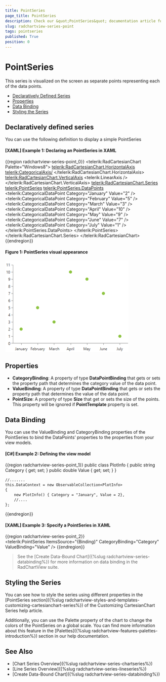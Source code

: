 ```yaml
---
title: PointSeries
page_title: PointSeries
description: Check our &quot;PointSeries&quot; documentation article for the RadChartView WPF control.
slug: radchartview-series-point
tags: pointseries
published: True
position: 0
---
```


# PointSeries

This series is visualized on the screen as separate points representing each of the data points.      

* [Declaratively Defined Series](#declaratively-defined-series)
* [Properties](#properties)
* [Data Binding](#data-binding)
* [Styling the Series](#styling-the-series)

## Declaratively defined series

You can use the following definition to display a simple PointSeries

#### __[XAML] Example 1: Declaring an PointSeries in XAML__
{{region radchartview-series-point_0}}
	<telerik:RadCartesianChart Palette="Windows8">
	<telerik:RadCartesianChart.HorizontalAxis>
		<telerik:CategoricalAxis/>
	</telerik:RadCartesianChart.HorizontalAxis>
	<telerik:RadCartesianChart.VerticalAxis>
		<telerik:LinearAxis />
	</telerik:RadCartesianChart.VerticalAxis>
	<telerik:RadCartesianChart.Series>
		<telerik:PointSeries>
			<telerik:PointSeries.DataPoints>
				<telerik:CategoricalDataPoint Category="January" Value="2" />
				<telerik:CategoricalDataPoint Category="February" Value="5" />
				<telerik:CategoricalDataPoint Category="March" Value="3" />
				<telerik:CategoricalDataPoint Category="April" Value="10" />
				<telerik:CategoricalDataPoint Category="May" Value="9" />
				<telerik:CategoricalDataPoint Category="June" Value="7" />
				<telerik:CategoricalDataPoint Category="July" Value="1" />
			</telerik:PointSeries.DataPoints>
		</telerik:PointSeries>
	</telerik:RadCartesianChart.Series>
	</telerik:RadCartesianChart>
{{endregion}}

#### __Figure 1: PointSeries visual appearance__
![radchartview-series-pointseries](images/radchartview-series-pointseries.png)

## Properties
* __CategoryBinding__: A property of type __DataPointBinding__ that gets or sets the property path that determines the category value of the data point.
* __ValueBinding__: A property of type __DataPointBinding__ that gets or sets the property path that determines the value of the data point.
* __PointSize__: A property of type __Size__ that get or sets the size of the points. This property will be ignored if __PointTemplate__ property is set. 

## Data Binding

You can use the ValueBinding and CategoryBinding properties of the PointSeries to bind the DataPoints’ properties to the properties from your view models.

#### __[C#] Example 2: Defining the view model__

{{region radchartview-series-point_1}}
	public class PlotInfo
    {
        public string Category { get; set; }
        public double Value { get; set; }
    }

	//.......
	this.DataContext = new ObservableCollection<PlotInfo>
	{
		new PlotInfo() { Category = "January", Value = 2},
		//....
	};
{{endregion}}	

#### __[XAML] Example 3: Specify a PointSeries in XAML__
{{region radchartview-series-point_2}}	
	<telerik:PointSeries ItemsSource="{Binding}" CategoryBinding="Category" ValueBinding="Value" />
{{endregion}}

>See the [Create Data-Bound Chart]({%slug radchartview-series-databinding%}) for more information on data binding in the RadChartView suite.

## Styling the Series

You can see how to style the series using different properties in the [PointSeries section]({%slug radchartview-styles-and-templates-customizing-cartesianchart-series%}) of the Customizing CartesianChart Series help article.

Additionally, you can use the Palette property of the chart to change the colors of the PointSeries on a global scale. You can find more information about this feature in the [Palettes]({%slug radchartview-features-palettes-introduction%}) section in our help documentation.

## See Also
 * [Chart Series Overview]({%slug radchartview-series-chartseries%})
 * [Line Series Overview]({%slug radchartview-series-lineseries%})
 * [Create Data-Bound Chart]({%slug radchartview-series-databinding%})
